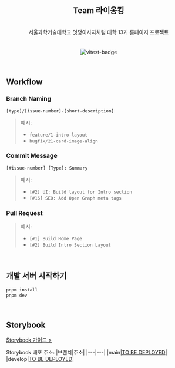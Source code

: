 <div align="center">

## Team 라이옹킹

<br/>
서울과학기술대학교 멋쟁이사자처럼 대학 13기 홈페이지 프로젝트

<span style="display:block; height: 8px;"></span>

![vitest-badge](https://github.com/LIKELION-SEOULTECH/lionking-client/actions/workflows/run_tests.yml/badge.svg)

</div>

<br/>

## Workflow

### Branch Naming
`[type]/[issue-number]-[short-description]`

> 예시:
> - `feature/1-intro-layout`
> - `bugfix/21-card-image-align`

### Commit Message
`[#issue-number] [Type]: Summary`

> 예시:
> - `[#2] UI: Build layout for Intro section`
> - `[#16] SEO: Add Open Graph meta tags`

### Pull Request

> 예시:
> - `[#1] Build Home Page`
> - `[#2] Build Intro Section Layout`

<br/>

## 개발 서버 시작하기

```bash
pnpm install
pnpm dev
```

<br/>

## Storybook

[Storybook 가이드 >](https://github.com/LIKELION-SEOULTECH/lionking-client/tree/main/docs/storybook.md)

Storybook 배포 주소:
|브랜치|주소|
|---|---|
|main|[TO BE DEPLOYED]()|
|develop|[TO BE DEPLOYED]()|

<br/>
